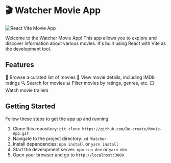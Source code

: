 # 🎬 Watcher Movie App

![React Vite Movie App](app-screenshot.png)

Welcome to the Watcher Movie App! This app allows you to explore and discover information about various movies. It's built using React with Vite as the development tool.

## Features

🎥 Browse a curated list of movies
🌟 View movie details, including IMDb ratings
🔍 Search for movies
📊 Filter movies by ratings, genres, etc.
🎞️ Watch movie trailers

## Getting Started

Follow these steps to get the app up and running:

1. Clone this repository: `git clone https://github.com/Be-create/Movie-App.git`
2. Navigate to the project directory: `cd Watcher`
3. Install dependencies: `npm install` or `yarn install`
4. Start the development server: `npm run dev` or `yarn dev`
5. Open your browser and go to `http://localhost:3000`





